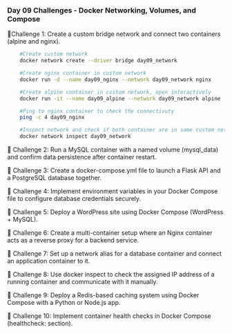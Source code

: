### Day 09 Challenges - Docker Networking, Volumes, and Compose


🔹Challenge 1: Create a custom bridge network and connect two containers (alpine and nginx).

```bash
    #Create custom network
    docker network create --driver bridge day09_network

    #Create nginx container in custom network
    docker run -d --name day09_nginx --network day09_network nginx

    #Create alpine container in custom network, open interactively
    docker run -it --name day09_alpine --network day09_network alpine

    #Ping to nginx container to check the connectivuty
    ping -c 4 day09_nginx

    #Inspect network and check if both container are in same custom network
    docker network inspect day09_network
```


🔹 Challenge 2: Run a MySQL container with a named volume (mysql_data) and confirm data persistence after container restart.


🔹 Challenge 3: Create a docker-compose.yml file to launch a Flask API and a PostgreSQL database together.


🔹 Challenge 4: Implement environment variables in your Docker Compose file to configure database credentials securely.


🔹 Challenge 5: Deploy a WordPress site using Docker Compose (WordPress + MySQL).


🔹 Challenge 6: Create a multi-container setup where an Nginx container acts as a reverse proxy for a backend service.


🔹 Challenge 7: Set up a network alias for a database container and connect an application container to it.


🔹 Challenge 8: Use docker inspect to check the assigned IP address of a running container and communicate with it manually.


🔹 Challenge 9: Deploy a Redis-based caching system using Docker Compose with a Python or Node.js app.


🔹 Challenge 10: Implement container health checks in Docker Compose (healthcheck: section).
